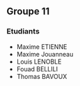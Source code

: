 ## Groupe 11

### Etudiants
- Maxime ETIENNE
- Maxime Jouanneau
- Louis LENOBLE
- Fouad BELLILI
- Thomas BAVOUX